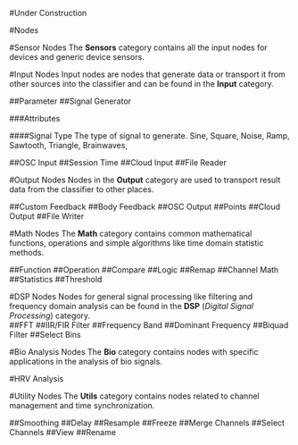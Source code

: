#Under Construction

#Nodes

#Sensor Nodes
The **Sensors** category contains all the input nodes for devices and generic device sensors.


#Input Nodes
Input nodes are nodes that generate data or transport it from other sources into the classifier and can be found in the **Input** category.

##Parameter
##Signal Generator

###Attributes

####Signal Type
 The type of signal to generate.  	Sine, Square, Noise, Ramp, Sawtooth, Triangle, Brainwaves,


##OSC Input
##Session Time
##Cloud Input
##File Reader

#Output Nodes
Nodes in the **Output** category are used to transport result data from the classifier to other places. 

##Custom Feedback
##Body Feedback
##OSC Output
##Points
##Cloud Output
##File Writer

#Math Nodes
The **Math** category contains common mathematical functions, operations and simple algorithms like time domain statistic methods. 

[//]: # (Comment Test)

##Function
##Operation
##Compare
##Logic
##Remap
##Channel Math
##Statistics
##Threshold

#DSP Nodes
Nodes for general signal processing like filtering and frequency domain analysis can be found in the **DSP** (*Digital Signal Processing*) category.  
##FFT
##IIR/FIR Filter
##Frequency Band
##Dominant Frequency
##Biquad Filter
##Select Bins


#Bio Analysis Nodes
The **Bio** category contains nodes with specific applications in the analysis of bio signals.

#HRV Analysis

#Utility Nodes
The **Utils** category contains nodes related to channel management and time synchronization.

##Smoothing
##Delay
##Resample
##Freeze
##Merge Channels
##Select Channels
##View
##Rename